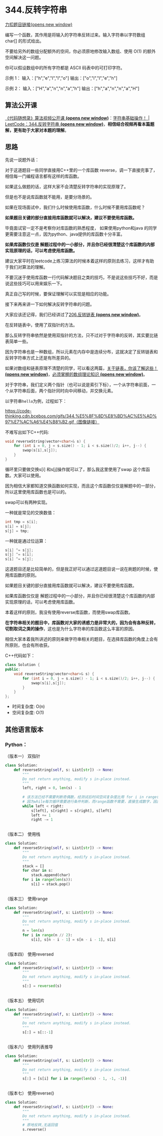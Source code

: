 # 344.反转字符串

[力扣题目链接(opens new window)](https://leetcode.cn/problems/reverse-string/)

编写一个函数，其作用是将输入的字符串反转过来。输入字符串以字符数组 char[] 的形式给出。

不要给另外的数组分配额外的空间，你必须原地修改输入数组、使用 O(1) 的额外空间解决这一问题。

你可以假设数组中的所有字符都是 ASCII 码表中的可打印字符。

示例 1：
输入：["h","e","l","l","o"]
输出：["o","l","l","e","h"]

示例 2：
输入：["H","a","n","n","a","h"]
输出：["h","a","n","n","a","H"]

## 算法公开课

[《代码随想录》算法视频公开课 **(opens new window)**](https://programmercarl.com/other/gongkaike.html)：[字符串基础操作！ | LeetCode：344.反转字符串 **(opens new window)**](https://www.bilibili.com/video/BV1fV4y17748)，**相信结合视频再看本篇题解，更有助于大家对本题的理解**。

## 思路

先说一说题外话：

对于这道题目一些同学直接用C++里的一个库函数 reverse，调一下直接完事了， 相信每一门编程语言都有这样的库函数。

如果这么做题的话，这样大家不会清楚反转字符串的实现原理了。

但是也不是说库函数就不能用，是要分场景的。

如果在现场面试中，我们什么时候使用库函数，什么时候不要用库函数呢？

**如果题目关键的部分直接用库函数就可以解决，建议不要使用库函数。**

毕竟面试官一定不是考察你对库函数的熟悉程度， 如果使用python和java 的同学更需要注意这一点，因为python、java提供的库函数十分丰富。

**如果库函数仅仅是 解题过程中的一小部分，并且你已经很清楚这个库函数的内部实现原理的话，可以考虑使用库函数。**

建议大家平时在leetcode上练习算法的时候本着这样的原则去练习，这样才有助于我们对算法的理解。

不要沉迷于使用库函数一行代码解决题目之类的技巧，不是说这些技巧不好，而是说这些技巧可以用来娱乐一下。

真正自己写的时候，要保证理解可以实现是相应的功能。

接下来再来讲一下如何解决反转字符串的问题。

大家应该还记得，我们已经讲过了[206.反转链表 **(opens new window)**](https://programmercarl.com/0206.%E7%BF%BB%E8%BD%AC%E9%93%BE%E8%A1%A8.html)。

在反转链表中，使用了双指针的方法。

那么反转字符串依然是使用双指针的方法，只不过对于字符串的反转，其实要比链表简单一些。

因为字符串也是一种数组，所以元素在内存中是连续分布，这就决定了反转链表和反转字符串方式上还是有所差异的。

如果对数组和链表原理不清楚的同学，可以看这两篇，[关于链表，你该了解这些！ **(opens new window)**](https://programmercarl.com/%E9%93%BE%E8%A1%A8%E7%90%86%E8%AE%BA%E5%9F%BA%E7%A1%80.html)，[必须掌握的数组理论知识 **(opens new window)**](https://programmercarl.com/%E6%95%B0%E7%BB%84%E7%90%86%E8%AE%BA%E5%9F%BA%E7%A1%80.html)。

对于字符串，我们定义两个指针（也可以说是索引下标），一个从字符串前面，一个从字符串后面，两个指针同时向中间移动，并交换元素。

以字符串`hello`为例，过程如下：

https://code-thinking.cdn.bcebos.com/gifs/344.%E5%8F%8D%E8%BD%AC%E5%AD%97%E7%AC%A6%E4%B8%B2.gif（图像链接）

不难写出如下C++代码:

```cpp
void reverseString(vector<char>& s) {
    for (int i = 0, j = s.size() - 1; i < s.size()/2; i++, j--) {
        swap(s[i],s[j]);
    }
}
```

循环里只要做交换s[i] 和s[j]操作就可以了，那么我这里使用了swap 这个库函数。大家可以使用。

因为相信大家都知道交换函数如何实现，而且这个库函数仅仅是解题中的一部分， 所以这里使用库函数也是可以的。

swap可以有两种实现。

一种就是常见的交换数值：

```cpp
int tmp = s[i];
s[i] = s[j];
s[j] = tmp;
```

一种就是通过位运算：

```cpp
s[i] ^= s[j];
s[j] ^= s[i];
s[i] ^= s[j];
```

这道题目还是比较简单的，但是我正好可以通过这道题目说一说在刷题的时候，使用库函数的原则。

如果题目关键的部分直接用库函数就可以解决，建议不要使用库函数。

如果库函数仅仅是 解题过程中的一小部分，并且你已经很清楚这个库函数的内部实现原理的话，可以考虑使用库函数。

本着这样的原则，我没有使用reverse库函数，而使用swap库函数。

**在字符串相关的题目中，库函数对大家的诱惑力是非常大的，因为会有各种反转，切割取词之类的操作**，这也是为什么字符串的库函数这么丰富的原因。

相信大家本着我所讲述的原则来做字符串相关的题目，在选择库函数的角度上会有所原则，也会有所收获。

C++代码如下：

```cpp
class Solution {
public:
    void reverseString(vector<char>& s) {
        for (int i = 0, j = s.size() - 1; i < s.size()/2; i++, j--) {
            swap(s[i],s[j]);
        }
    }
};
```

* 时间复杂度: O(n)
* 空间复杂度: O(1)

## 其他语言版本

### Python：

（版本一） 双指针

```python
class Solution:
    def reverseString(self, s: List[str]) -> None:
        """
        Do not return anything, modify s in-place instead.
        """
        left, right = 0, len(s) - 1
      
        # 该方法已经不需要判断奇偶数，经测试后时间空间复杂度比用 for i in range(len(s)//2)更低
        # 因为while每次循环需要进行条件判断，而range函数不需要，直接生成数字，因此时间复杂度更低。推荐使用range
        while left < right:
            s[left], s[right] = s[right], s[left]
            left += 1
            right -= 1
     
```

（版本二） 使用栈

```python
class Solution:
    def reverseString(self, s: List[str]) -> None:
        """
        Do not return anything, modify s in-place instead.
        """
        stack = []
        for char in s:
            stack.append(char)
        for i in range(len(s)):
            s[i] = stack.pop()
     
```

（版本三） 使用range

```python
class Solution:
    def reverseString(self, s: List[str]) -> None:
        """
        Do not return anything, modify s in-place instead.
        """
        n = len(s)
        for i in range(n // 2):
            s[i], s[n - i - 1] = s[n - i - 1], s[i]
     
```

（版本四） 使用reversed

```python
class Solution:
    def reverseString(self, s: List[str]) -> None:
        """
        Do not return anything, modify s in-place instead.
        """
        s[:] = reversed(s)
     
```

（版本五） 使用切片

```python
class Solution:
    def reverseString(self, s: List[str]) -> None:
        """
        Do not return anything, modify s in-place instead.
        """
        s[:] = s[::-1]
     
```

（版本六） 使用列表推导

```python
class Solution:
    def reverseString(self, s: List[str]) -> None:
        """
        Do not return anything, modify s in-place instead.
        """
        s[:] = [s[i] for i in range(len(s) - 1, -1, -1)]
     
```

（版本七） 使用reverse()

```python
class Solution:
    def reverseString(self, s: List[str]) -> None:
        """
        Do not return anything, modify s in-place instead.
        """
        # 原地反转,无返回值
        s.reverse()
   
```
